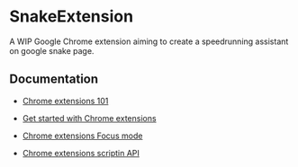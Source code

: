 # SnakeExtension

A WIP Google Chrome extension aiming to create a speedrunning assistant on google snake page.

## Documentation

- [Chrome extensions 101](https://developer.chrome.com/docs/extensions/mv3/getstarted/extensions-101/)

- [Get started with Chrome extensions](https://developer.chrome.com/docs/extensions/mv3/getstarted/development-basics/)

- [Chrome extensions Focus mode](https://developer.chrome.com/docs/extensions/mv3/getstarted/tut-focus-mode/)

- [Chrome extensions scriptin API](https://developer.chrome.com/docs/extensions/reference/scripting)
